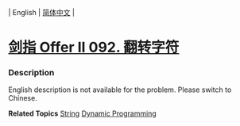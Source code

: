 | English | [简体中文](README.md) |

# [剑指 Offer II 092. 翻转字符](https://leetcode.cn/problems/cyJERH)
 ### Description
<p>English description is not available for the problem. Please switch to Chinese.</p>

**Related Topics**  [String](https://leetcode.cn/tag/string) [Dynamic Programming](https://leetcode.cn/tag/dynamic-programming) 